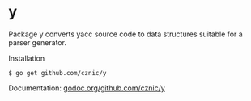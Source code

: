 y
=

Package y converts yacc source code to data structures suitable for a parser generator.

Installation

    $ go get github.com/cznic/y

Documentation: [godoc.org/github.com/cznic/y](http://godoc.org/github.com/cznic/y)

